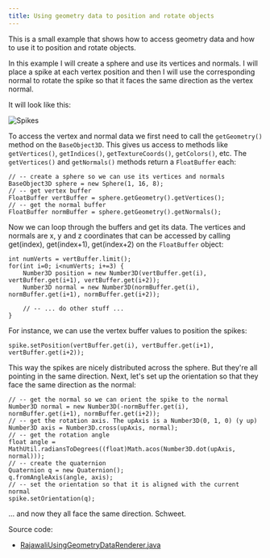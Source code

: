 ```yaml
---
title: Using geometry data to position and rotate objects
---
```

This is a small example that shows how to access geometry data and how to use it to position and rotate objects.

In this example I will create a sphere and use its vertices and normals. I will place a spike at each vertex position and then I will use the corresponding normal to rotate the spike so that it faces the same direction as the vertex normal.

It will look like this:

![Spikes](http://www.rozengain.com/files/rajawali/rajawali-spikey-ball.jpg)

To access the vertex and normal data we first need to call the `getGeometry()` method on the `BaseObject3D`. This gives us access to methods like `getVertices()`, `getIndices()`, `getTextureCoords()`, `getColors()`, etc. The `getVertices()` and `getNormals()` methods return a `FloatBuffer` each:
```
// -- create a sphere so we can use its vertices and normals
BaseObject3D sphere = new Sphere(1, 16, 8);
// -- get vertex buffer
FloatBuffer vertBuffer = sphere.getGeometry().getVertices();
// -- get the normal buffer
FloatBuffer normBuffer = sphere.getGeometry().getNormals();
```
Now we can loop through the buffers and get its data. The vertices and normals are x, y and z coordinates that can be accessed by calling get(index), get(index+1), get(index+2) on the `FloatBuffer` object:
```
int numVerts = vertBuffer.limit();
for(int i=0; i<numVerts; i+=3) {
	Number3D position = new Number3D(vertBuffer.get(i), vertBuffer.get(i+1), vertBuffer.get(i+2));
	Number3D normal = new Number3D(normBuffer.get(i), normBuffer.get(i+1), normBuffer.get(i+2));

	// -- ... do other stuff ...
}
```
For instance, we can use the vertex buffer values to position the spikes:
```
spike.setPosition(vertBuffer.get(i), vertBuffer.get(i+1), vertBuffer.get(i+2));
```
This way the spikes are nicely distributed across the sphere. But they're all pointing in the same direction.
Next, let's set up the orientation so that they face the same direction as the normal:
```
// -- get the normal so we can orient the spike to the normal
Number3D normal = new Number3D(-normBuffer.get(i), normBuffer.get(i+1), normBuffer.get(i+2));
// -- get the rotation axis. The upAxis is a Number3D(0, 1, 0) (y up)
Number3D axis = Number3D.cross(upAxis, normal);
// -- get the rotation angle
float angle = MathUtil.radiansToDegrees((float)Math.acos(Number3D.dot(upAxis, normal)));
// -- create the quaternion
Quaternion q = new Quaternion();
q.fromAngleAxis(angle, axis);
// -- set the orientation so that it is aligned with the current normal
spike.setOrientation(q);
```
… and now they all face the same direction. Schweet.

Source code:
* [RajawaliUsingGeometryDataRenderer.java](https://github.com/MasDennis/RajawaliExamples/blob/master/src/com/monyetmabuk/rajawali/tutorials/RajawaliUsingGeometryDataRenderer.java)
